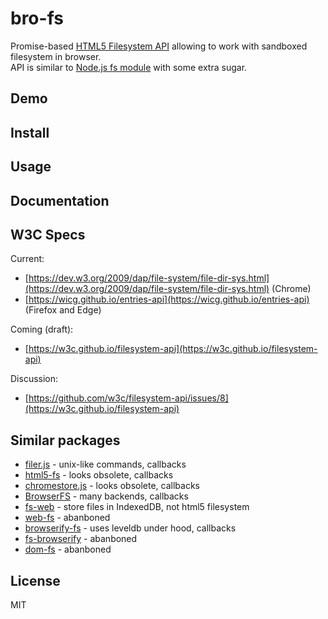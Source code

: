 # bro-fs
Promise-based [HTML5 Filesystem API](https://dev.w3.org/2009/dap/file-system/file-dir-sys.html)
allowing to work with sandboxed filesystem in browser.  
API is similar to [Node.js fs module](https://nodejs.org/api/fs.html) with some extra sugar.

## Demo

## Install

## Usage

## Documentation

## W3C Specs
Current:  
 * [https://dev.w3.org/2009/dap/file-system/file-dir-sys.html](https://dev.w3.org/2009/dap/file-system/file-dir-sys.html) (Chrome)
 * [https://wicg.github.io/entries-api](https://wicg.github.io/entries-api) (Firefox and Edge)
 
Coming (draft):  
 * [https://w3c.github.io/filesystem-api](https://w3c.github.io/filesystem-api)
 
Discussion:  
 * [https://github.com/w3c/filesystem-api/issues/8](https://w3c.github.io/filesystem-api)
 
## Similar packages
* [filer.js](https://www.npmjs.com/package/filer.js) - unix-like commands, callbacks
* [html5-fs](https://github.com/evanshortiss/html5-fs) - looks obsolete, callbacks
* [chromestore.js](https://github.com/summera/chromestore.js) - looks obsolete, callbacks
* [BrowserFS](https://github.com/jvilk/BrowserFS) - many backends, callbacks
* [fs-web](https://www.npmjs.com/package/fs-web) - store files in IndexedDB, not html5 filesystem
* [web-fs](https://github.com/mmckegg/web-fs) - abanboned
* [browserify-fs](https://github.com/mafintosh/browserify-fs) - uses leveldb under hood, callbacks
* [fs-browserify](https://github.com/CrabDude/fs-browserify) - abanboned
* [dom-fs](https://www.npmjs.com/package/dom-fs) - abanboned

## License
MIT
